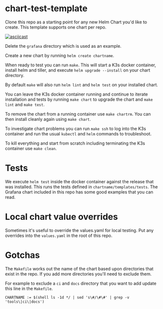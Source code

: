 # chart-test-template

Clone this repo as a starting point for any new Helm Chart you'd like to create. This template supports one chart per repo.

[![asciicast](https://asciinema.org/a/1HFqI8780RKjODUVsKcTRMiP0.svg)](https://asciinema.org/a/1HFqI8780RKjODUVsKcTRMiP0)

Delete the `grafana` directory which is used as an example.

Create a new chart by running `helm create chartname`.

When ready to test you can run `make`. This will start a K3s docker container, install helm and tiller, and execute `helm upgrade --install` on your chart directory.

By default `make` will also run `helm lint` and `helm test` on your installed chart.

You can leave the K3s docker container running and continue to iterate installation and tests by running `make chart` to upgrade the chart and `make lint` and `make test`.

To remove the chart from a running container use `make chartrm`. You can then install cleanly again using `make chart`.

To investigate chart problems you can run `make ssh` to log into the K3s container and run the usual `kubectl` and `helm` commands to troubleshoot.

To kill everything and start from scratch including terminating the K3s container use `make clean`.

# Tests

We execute `helm test` inside the docker container against the release that was installed. This runs the tests defined in `chartname/templates/tests`. The Grafana chart included in this repo has some good examples that you can read.

# Local chart value overrides

Sometimes it's useful to override the values.yaml for local testing. Put any overrides into the `values.yaml` in the root of this repo.

# Gotchas

The `Makefile` works out the name of the chart based upon directories that exist in the repo. If you add more directories you'll need to exclude them.

For example to exclude a `ci` and `docs` directory that you want to add update this line in the `Makefile`.

```
CHARTNAME := $(shell ls -1d */ | sed 's\#/\#\#' | grep -v 'tools\|ci\|docs')
```
